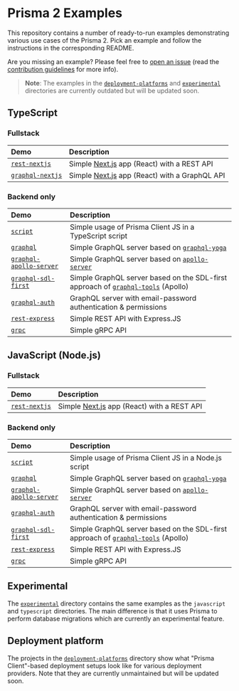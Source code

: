 # Prisma 2 Examples

This repository contains a number of ready-to-run examples demonstrating various use cases of the Prisma 2. Pick an example and follow the instructions in the corresponding README.

Are you missing an example? Please feel free to [open an issue](https://github.com/prisma/prisma-examples/issues/new) (read the [contribution guidelines](./CONTRIBUTING.md) for more info).

> **Note**: The examples in the [`deployment-platforms`](./deployment-platforms) and [`experimental`](./experimental) directories are currently outdated but will be updated soon.

<!-- Please keep the absolute URLs so it's easier to copy&paste to prisma/prisma/README.md  -->

## TypeScript

### Fullstack

| Demo | Description |
|:------|:----------|
| [`rest-nextjs`](https://github.com/prisma/prisma-examples/tree/prisma2/typescript/rest-nextjs) | Simple [Next.js](https://nextjs.org/) app (React) with a REST API |
| [`graphql-nextjs`](https://github.com/prisma/prisma-examples/tree/prisma2/typescript/graphql-nextjs) | Simple [Next.js](https://nextjs.org/) app (React) with a GraphQL API |

### Backend only

| Demo | Description |
|:------|:----------|
| [`script`](https://github.com/prisma/prisma-examples/tree/prisma2/typescript/script) | Simple usage of Prisma Client JS in a TypeScript script |
| [`graphql`](https://github.com/prisma/prisma-examples/tree/prisma2/typescript/graphql) | Simple GraphQL server based on [`graphql-yoga`](https://github.com/prisma-labs/graphql-yoga) |
| [`graphql-apollo-server`](https://github.com/prisma/prisma-examples/tree/prisma2/typescript/graphql-apollo-server) | Simple GraphQL server based on [`apollo-server`](https://www.apollographql.com/docs/apollo-server/) |
| [`graphql-sdl-first`](https://github.com/prisma/prisma-examples/tree/prisma2/typescript/graphql-sdl-first) | Simple GraphQL server based on the SDL-first approach of [`graphql-tools`](https://www.apollographql.com/docs/graphql-tools/) (Apollo) |
| [`graphql-auth`](https://github.com/prisma/prisma-examples/tree/prisma2/typescript/graphql-auth) | GraphQL server with email-password authentication & permissions |
| [`rest-express`](https://github.com/prisma/prisma-examples/tree/prisma2/typescript/rest-express) | Simple REST API with Express.JS |
| [`grpc`](https://github.com/prisma/prisma-examples/tree/prisma2/typescript/grpc) | Simple gRPC API |

## JavaScript (Node.js)

### Fullstack

| Demo | Description |
|:------|:----------|
| [`rest-nextjs`](https://github.com/prisma/prisma-examples/tree/prisma2/javascript/rest-nextjs) | Simple [Next.js](https://nextjs.org/) app (React) with a REST API |

### Backend only

| Demo | Description |
|:------|:----------|
| [`script`](https://github.com/prisma/prisma-examples/tree/prisma2/javascript/script) | Simple usage of Prisma Client JS in a Node.js script |
| [`graphql`](https://github.com/prisma/prisma-examples/tree/prisma2/javascript/graphql) | Simple GraphQL server based on [`graphql-yoga`](https://github.com/prisma-labs/graphql-yoga) |
| [`graphql-apollo-server`](https://github.com/prisma/prisma-examples/tree/prisma2/javascript/graphql-apollo-server) | Simple GraphQL server based on [`apollo-server`](https://www.apollographql.com/docs/apollo-server/) |
| [`graphql-auth`](https://github.com/prisma/prisma-examples/tree/prisma2/javascript/graphql-auth) | GraphQL server with email-password authentication & permissions |
| [`graphql-sdl-first`](https://github.com/prisma/prisma-examples/tree/prisma2/javascript/graphql-sdl-first) | Simple GraphQL server based on the SDL-first approach of [`graphql-tools`](https://www.apollographql.com/docs/graphql-tools/) (Apollo) |
| [`rest-express`](https://github.com/prisma/prisma-examples/tree/prisma2/javascript/rest-express) | Simple REST API with Express.JS |
| [`grpc`](https://github.com/prisma/prisma-examples/tree/prisma2/javascript/grpc) | Simple gRPC API |

## Experimental

The [`experimental`](./experimental) directory contains the same examples as the `javascript` and `typescript` directories. The main difference is that it uses Prisma to perform database migrations which are currently an experimental feature.

## Deployment platform

The projects in the [`deployment-platforms`](./deployment-platforms) directory show what "Prisma Client"-based deployment setups look like for various deployment providers. Note that they are currently unmaintained but will be updated soon.